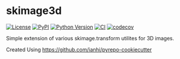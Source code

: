 # skimage3d

[![License](https://img.shields.io/pypi/l/skimage3d.svg?color=green)](https://github.com/dennisbrookner/skimage3d/raw/main/LICENSE)
[![PyPI](https://img.shields.io/pypi/v/skimage3d.svg?color=green)](https://pypi.org/project/skimage3d)
[![Python Version](https://img.shields.io/pypi/pyversions/skimage3d.svg?color=green)](https://python.org)
[![CI](https://github.com/dennisbrookner/skimage3d/actions/workflows/ci.yml/badge.svg)](https://github.com/dennisbrookner/skimage3d/actions/workflows/ci.yml)
[![codecov](https://codecov.io/gh/dennisbrookner/skimage3d/branch/main/graph/badge.svg)](https://codecov.io/gh/dennisbrookner/skimage3d)

Simple extension of various skimage.transform utilites for 3D images.

Created Using https://github.com/ianhi/pyrepo-cookiecutter
